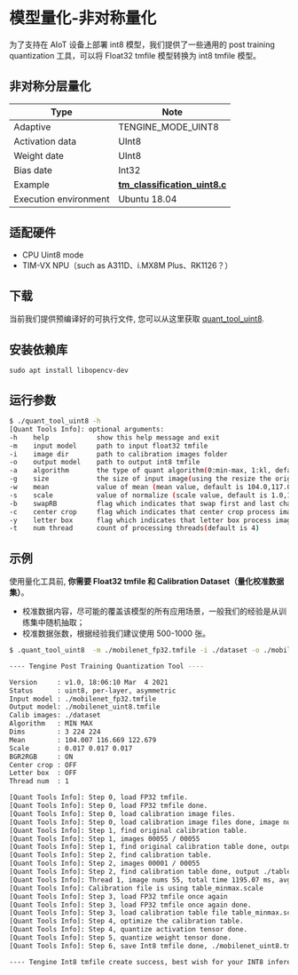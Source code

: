# 模型量化-非对称量化
为了支持在 AIoT 设备上部署 int8 模型，我们提供了一些通用的 post training quantization 工具，可以将 Float32 tmfile 模型转换为 int8 tmfile 模型。

## 非对称分层量化

| Type                  | Note                                                         |
| --------------------- | ------------------------------------------------------------ |
| Adaptive              | TENGINE_MODE_UINT8                                           |
| Activation data       | UInt8                                                        |
| Weight date           | UInt8                                                        |
| Bias date             | Int32                                                        |
| Example               | [**tm_classification_uint8.c**](https://github.com/OAID/Tengine/blob/tengine-lite/examples/tm_classification_uint8.c) |
| Execution environment | Ubuntu 18.04                                                 |

## 适配硬件

- CPU Uint8 mode
- TIM-VX NPU（such as A311D、i.MX8M Plus、RK1126？）

## 下载

当前我们提供预编译好的可执行文件, 您可以从这里获取 [quant_tool_uint8](https://github.com/OAID/Tengine/releases/download/lite-v1.3/quant_tool_uint8).

## 安装依赖库

```
sudo apt install libopencv-dev
```

## 运行参数

```bash
$ ./quant_tool_uint8 -h
[Quant Tools Info]: optional arguments:
-h    help            show this help message and exit
-m    input model     path to input float32 tmfile
-i    image dir       path to calibration images folder
-o    output model    path to output int8 tmfile
-a    algorithm       the type of quant algorithm(0:min-max, 1:kl, default is 1)
-g    size            the size of input image(using the resize the original image,default is 3,224,224
-w    mean            value of mean (mean value, default is 104.0,117.0,123.0
-s    scale           value of normalize (scale value, default is 1.0,1.0,1.0)
-b    swapRB          flag which indicates that swap first and last channels in 3-channel image is necessary(0:OFF, 1:ON, default is 1)
-c    center crop     flag which indicates that center crop process image is necessary(0:OFF, 1:ON, default is 0)
-y    letter box      flag which indicates that letter box process image is necessary(maybe using for YOLO, 0:OFF, 1:ON, default is 0)
-t    num thread      count of processing threads(default is 4)
```

## 示例

使用量化工具前, **你需要 Float32 tmfile 和 Calibration Dataset（量化校准数据集）**。

- 校准数据内容，尽可能的覆盖该模型的所有应用场景，一般我们的经验是从训练集中随机抽取；
- 校准数据张数，根据经验我们建议使用 500-1000 张。

```bash
$ .quant_tool_uint8  -m ./mobilenet_fp32.tmfile -i ./dataset -o ./mobilenet_uint8.tmfile -g 3,224,224 -w 104.007,116.669,122.679 -s 0.017,0.017,0.017

---- Tengine Post Training Quantization Tool ----

Version     : v1.0, 18:06:10 Mar  4 2021
Status      : uint8, per-layer, asymmetric
Input model : ./mobilenet_fp32.tmfile
Output model: ./mobilenet_uint8.tmfile
Calib images: ./dataset
Algorithm   : MIN MAX
Dims        : 3 224 224
Mean        : 104.007 116.669 122.679
Scale       : 0.017 0.017 0.017
BGR2RGB     : ON
Center crop : OFF
Letter box  : OFF
Thread num  : 1

[Quant Tools Info]: Step 0, load FP32 tmfile.
[Quant Tools Info]: Step 0, load FP32 tmfile done.
[Quant Tools Info]: Step 0, load calibration image files.
[Quant Tools Info]: Step 0, load calibration image files done, image num is 55.
[Quant Tools Info]: Step 1, find original calibration table.
[Quant Tools Info]: Step 1, images 00055 / 00055
[Quant Tools Info]: Step 1, find original calibration table done, output ./table_minmax.scale
[Quant Tools Info]: Step 2, find calibration table.
[Quant Tools Info]: Step 2, images 00001 / 00055
[Quant Tools Info]: Step 2, find calibration table done, output ./table_kl.scale
[Quant Tools Info]: Thread 1, image nums 55, total time 1195.07 ms, avg time 21.73 ms
[Quant Tools Info]: Calibration file is using table_minmax.scale
[Quant Tools Info]: Step 3, load FP32 tmfile once again
[Quant Tools Info]: Step 3, load FP32 tmfile once again done.
[Quant Tools Info]: Step 3, load calibration table file table_minmax.scale.
[Quant Tools Info]: Step 4, optimize the calibration table.
[Quant Tools Info]: Step 4, quantize activation tensor done.
[Quant Tools Info]: Step 5, quantize weight tensor done.
[Quant Tools Info]: Step 6, save Int8 tmfile done, ./mobilenet_uint8.tmfile

---- Tengine Int8 tmfile create success, best wish for your INT8 inference has a low accuracy loss...\(^0^)/ ----
```